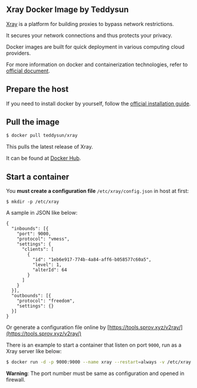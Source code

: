 ## Xray Docker Image by Teddysun

[Xray][1] is a platform for building proxies to bypass network restrictions.

It secures your network connections and thus protects your privacy.

Docker images are built for quick deployment in various computing cloud providers.

For more information on docker and containerization technologies, refer to [official document][2].

## Prepare the host

If you need to install docker by yourself, follow the [official installation guide][3].

## Pull the image

```bash
$ docker pull teddysun/xray
```

This pulls the latest release of Xray.

It can be found at [Docker Hub][4].

## Start a container

You **must create a configuration file**  `/etc/xray/config.json` in host at first:

```
$ mkdir -p /etc/xray
```

A sample in JSON like below:

```
{
  "inbounds": [{
    "port": 9000,
    "protocol": "vmess",
    "settings": {
      "clients": [
        {
          "id": "1eb6e917-774b-4a84-aff6-b058577c60a5",
          "level": 1,
          "alterId": 64
        }
      ]
    }
  }],
  "outbounds": [{
    "protocol": "freedom",
    "settings": {}
  }]
}
```

Or generate a configuration file online by [https://tools.sprov.xyz/v2ray/](https://tools.sprov.xyz/v2ray/)

There is an example to start a container that listen on port `9000`, run as a Xray server like below:

```bash
$ docker run -d -p 9000:9000 --name xray --restart=always -v /etc/xray:/etc/xray teddysun/xray
```

**Warning**: The port number must be same as configuration and opened in firewall.

[1]: https://github.com/XTLS/Xray-core
[2]: https://docs.docker.com/
[3]: https://docs.docker.com/install/
[4]: https://hub.docker.com/r/teddysun/xray/